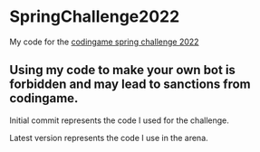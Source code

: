 # SpringChallenge2022
My code for the [codingame spring challenge 2022](https://www.codingame.com/contests/spring-challenge-2022)

## Using my code to make your own bot is forbidden and may lead to sanctions from codingame.

Initial commit represents the code I used for the challenge.

Latest version represents the code I use in the arena.